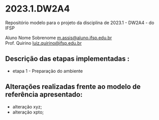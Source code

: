 # 2023.1.DW2A4

Repositório modelo para o projeto da disciplina de 2023.1 - DW2A4 - do IFSP

Aluno Nome Sobrenome <m.assis@aluno.ifsp.edu.br> \
Prof. Quirino <luiz.quirino@ifsp.edu.br>

## Descrição das etapas implementadas :

- etapa 1 - Preparação do ambiente

## Alterações realizadas frente ao modelo de referência apresentado:

- alteração xyz;
- alteração xpto;
